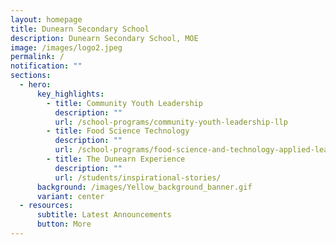 ```yaml
---
layout: homepage
title: Dunearn Secondary School
description: Dunearn Secondary School, MOE
image: /images/logo2.jpeg
permalink: /
notification: ""
sections:
  - hero:
      key_highlights:
        - title: Community Youth Leadership
          description: ""
          url: /school-programs/community-youth-leadership-llp
        - title: Food Science Technology
          description: ""
          url: /school-programs/food-science-and-technology-applied-learning-programme-alp
        - title: The Dunearn Experience
          description: ""
          url: /students/inspirational-stories/
      background: /images/Yellow_background_banner.gif
      variant: center
  - resources:
      subtitle: Latest Announcements
      button: More
---
```

